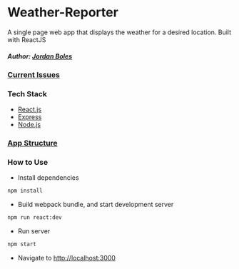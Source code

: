 # Weather-Reporter
A single page web app that displays the weather for a desired location. Built with ReactJS

##### Author: *[Jordan Boles](https://github.com/jboles31)*

### [Current Issues](./BUGS.md)

### Tech Stack
* [React.js](https://reactjs.org/)
* [Express](https://expressjs.com)
* [Node.js](https://nodejs.org/en/)

### [App Structure](./LAYOUT.md)

### How to Use

* Install dependencies
```bash
npm install
```
* Build webpack bundle, and start development server
```bash
npm run react:dev
```
* Run server
```bash
npm start
```

* Navigate to [http://localhost:3000](http://localhost:300)

